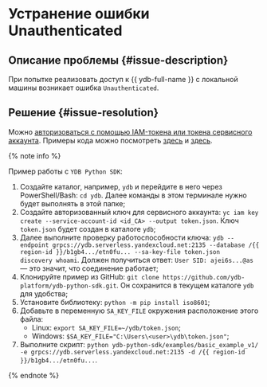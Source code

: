 # Устранение ошибки Unauthenticated


## Описание проблемы {#issue-description}

При попытке реализовать доступ к {{ ydb-full-name }} с локальной машины возникает ошибка `Unauthenticated`.

## Решение {#issue-resolution}

Можно [авторизоваться с помощью IAM-токена или токена сервисного аккаунта](../../../compute/operations/vm-connect/auth-inside-vm#auth-inside-vm). Примеры кода можно посмотреть [здесь](https://github.com/ydb-platform/ydb-python-sdk/tree/main/examples/service-account-credentials) и [здесь](https://github.com/ydb-platform/ydb-python-sdk/tree/main/examples/access-token-credentials).

{% note info %}

Пример работы с `YDB Python SDK`:

1. Создайте каталог, например, `ydb` и перейдите в него через PowerShell/Bash: `cd ydb`. Далее команды в этом терминале нужно будет выполнять в этой папке;
2. Создайте авторизованный ключ для сервисного аккаунта:
`yc iam key create --service-account-id <id_СА> --output token.json`. Ключ `token.json` будет создан в каталоге `ydb`;
3. Далее выполните проверку работоспособности ключа: `ydb --endpoint grpcs://ydb.serverless.yandexcloud.net:2135 --database /{{ region-id }}/b1gb4.../etn0fu... --sa-key-file token.json   discovery whoami`. Должен получиться ответ: `User SID: ajei6s...@as` — это значит, что соединение работает;
4. Клонируйте пример из GitHub: `git clone https://github.com/ydb-platform/ydb-python-sdk.git`. Он сохранится в текущем каталоге `ydb` для удобства;
5. Установите библиотеку: `python -m pip install iso8601`;
6. Добавьте в переменную `SA_KEY_FILE` окружения расположение этого файла:
   - Linux: `export SA_KEY_FILE=~/ydb/token.json`;
   - Windows: `$SA_KEY_FILE="C:\Users\<user>\ydb\token.json"`;
7. Выполните скрипт: `python ydb-python-sdk/examples/basic_example_v1/ -e grpcs://ydb.serverless.yandexcloud.net:2135 -d /{{ region-id }}/b1gb4.../etn0fu...`.

{% endnote %}